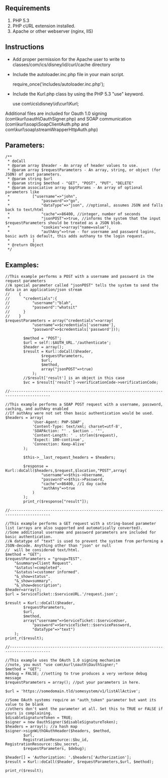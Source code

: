 ## Requirements

1. PHP 5.3
2. PHP cURL extension installed.
3. Apache or other webserver (nginx, IIS)

## Instructions

* Add proper permission for the Apache user to write to classes/com/ics/disney/id/curl/cache directory
* Include the autoloader.inc.php file in your main script.

    require_once('includes/autoloader.inc.php');

* Include the Kurl.php class by using the PHP 5.3 "use" keyword.

    use com\ics\disney\id\curl\Kurl;
	
Additional files are included for Oauth 1.0 signing (com\kurl\oauth\OauthSigner.php)
and SOAP communication (com\kurl\soap\SoapClientAuth.php and com\kurl\soap\streamWrapperHttpAuth.php)

## Parameters:

    /**
     * doCall
     * @param array $header - An array of header values to use.
     * @param array $requestParameters - An array, string, or object (for JSON) of post parameters.
     * @param string $url
     * @param string $method - "GET", "POST", "PUT", "DELETE"
     * @param associative array $optParams - An array of optional parameters like 
     * 			["username"=>"john",
     * 				"password"=>"go",
     * 				"dataType"=>"json", //optional, assumes JSON and falls back to text/html 
     * 				"cache"=>86400, //integer, number of seconds
     * 				"jsonPOST"=>true, //informs the system that the input $requestParameters should be treated as a JSON blob.
     * 				"cookies"=>array("name=value"),
     * 				"authAny"=>true - for username and password logins, basic auth is default, this adds authany to the login request. 
     * 			]
     * @return Object
     */

## Examples:

    //This example performs a POST with a username and password in the request parameters
	//A special parameter called "jsonPOST" tells the system to send the data in an application/json stream
	//    {
	//    	"credentials":{
	//    	    "username":"blah",
	//    	    "password":"whatsit"
	//		}
	//    }
    $requestParameters = array("credentials"=>array(
    			"username"=>$credentials['username'], 
    			"password"=>$credentials['password']));
		
    		$method = 'POST';
    		$url = self::$AUTH_URL.'/authenticate';
    		$header = array();
    		$result = Kurl::doCall($header, 
    				$requestParameters,
    				$url, 
    				$method,
    				array("jsonPOST"=>true)
    			);
			//$result['result'] is an object in this case
    		$vc = $result['result']->verificationCode->verificationCode;
    
    //----------------------------------------------------------------------------------------
	
    //This example performs a SOAP POST request with a username, password, caching, and authAny enabled
	//If authAny were not set then basic authentication would be used.
    $headers = array(
    			'User-Agent: PHP-SOAP',
    			'Content-Type: text/xml; charset=utf-8',
    			'SOAPAction: "' . $action . '"',
    			'Content-Length: ' . strlen($request),
    			'Expect: 100-continue',
    			'Connection: Keep-Alive'
    		);
			
    		$this->__last_request_headers = $headers;
			
    		$response = Kurl::doCall($headers,$request,$location,"POST",array(
    				"username"=>$this->Username,
    				"password"=>$this->Password,
    				"cache"=>86400, //1 day cache
    				"authAny"=>true
    			)
    		);
			print_r($response["result"]);
	
    //----------------------------------------------------------------------------------------
	
    //This example performs a GET request with a string-based parameter list (arrays are also supported and automatically converted).
    //Some additional username and password parameters are included for basic authentication.
	//A datatype of "text" is used to prevent the system from performing a JSON-decode. Anything other than "json" or null 
	//  will be considered text/html.
    $method = "GET";
	$requestParameters = "group=TEST".
		"&summary=Client Request".
		"&status!=completed".
		"&status!=customer informed".
		"&_show=status".
		"&_show=summary".
		"&_show=description";
	$header=array(); 
	$url = ServiceTicket::$serviceURL.'/request.json';

	$result = Kurl::doCall($header, 
			$requestParameters,
			$url, 
			$method, 
			array("username"=>ServiceTicket::$serviceUser,
				"password"=>ServiceTicket::$servicePassword,
				"dataType"=>"text")
		);
	print_r($result);
	
    //----------------------------------------------------------------------------------------
	
    //This example uses the OAuth 1.0 signing mechanism
	//note, you must "use com\kurl\oauth\OauthSigner;"
    $method = "GET";
    $debug = FALSE; //setting to true produces a very verbose debug message
    $requestParameters = array(); //put your parameters in here.
			
    $url = 'https://somedomain.tld/somesystem/v1/listAllActive';
	
	//Some OAuth systems require an "auth_token" parameter but want its value to be blank
	//others don't want the parameter at all. Set this to TRUE or FALSE if yours is complaining.
    $disableSignatureToken = TRUE;
    $signer = new OauthSigner($disableSignatureToken);
    $headers = array(); //a hash map
    $signer->signWithOAuthHeader($headers, $method,
    		$url,
    		RegistrationResource::$bu_id, RegistrationResource::$bu_secret,
    		$requestParameters, $debug);

    $header[] = 'Authorization: '.$headers['Authorization'];
    $result = Kurl::doCall($header, $requestParameters,$url, $method);

    print_r($result);